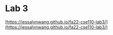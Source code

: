 # Lab 3

[https://jessalynwang.github.io/fa22-cse110-lab3/](https://jessalynwang.github.io/fa22-cse110-lab3/)